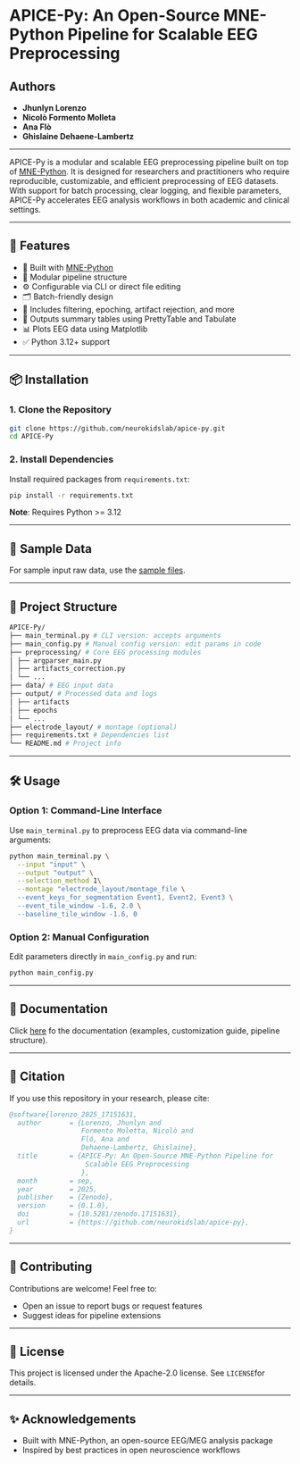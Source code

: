 # APICE-Py: An Open-Source MNE-Python Pipeline for Scalable EEG Preprocessing

## Authors
- **Jhunlyn Lorenzo**
- **Nicolò Formento Molleta**
- **Ana Flò**
- **Ghislaine Dehaene-Lambertz**

---

APICE-Py is a modular and scalable EEG preprocessing pipeline built on top of [MNE-Python](https://mne.tools). It is designed for researchers and practitioners who require reproducible, customizable, and efficient preprocessing of EEG datasets. With support for batch processing, clear logging, and flexible parameters, APICE-Py accelerates EEG analysis workflows in both academic and clinical settings.

---

## 🚀 Features

- 🧠 Built with [MNE-Python](https://mne.tools)
- 🧩 Modular pipeline structure
- ⚙️ Configurable via CLI or direct file editing
- 🗂️ Batch-friendly design
- 🧼 Includes filtering, epoching, artifact rejection, and more
- 🧾 Outputs summary tables using PrettyTable and Tabulate
- 📊 Plots EEG data using Matplotlib
- ✅ Python 3.12+ support

---

## 📦 Installation

### 1. Clone the Repository

```bash
git clone https://github.com/neurokidslab/apice-py.git
cd APICE-Py
```

### 2. Install Dependencies

Install required packages from `requirements.txt`:

```bash
pip install -r requirements.txt
```
**Note**: Requires Python >= 3.12

---
## 📂 Sample Data

For sample input raw data, use the [sample files](https://github.com/neurokidslab/eeg_preprocessing/tree/main/examples/example_original/DATA/set).

---
## 📁 Project Structure

```bash
APICE-Py/
├── main_terminal.py # CLI version: accepts arguments
├── main_config.py # Manual config version: edit params in code
├── preprocessing/ # Core EEG processing modules
│ ├── argparser_main.py
│ ├── artifacts_correction.py
│ └── ...
├── data/ # EEG input data
├── output/ # Processed data and logs
│ ├── artifacts
│ ├── epochs
│ └── ...
├── electrode_layout/ # montage (optional)
├── requirements.txt # Dependencies list
└── README.md # Project info
```

---
## 🛠️ Usage

### Option 1: Command-Line Interface

Use `main_terminal.py` to preprocess EEG data via command-line arguments:

```bash
python main_terminal.py \
  --input "input" \
  --output "output" \
  --selection_method 1\
  --montage "electrode_layout/montage_file \
  --event_keys_for_segmentation Event1, Event2, Event3 \
  --event_tile_window -1.6, 2.0 \
  --baseline_tile_window -1.6, 0
```
### Option 2: Manual Configuration

Edit parameters directly in `main_config.py` and run:
```bash
python main_config.py
```

---
## 📖 Documentation

Click [here](https://zenodo.org/records/17151631) fo the documentation (examples, customization guide, pipeline structure).

---
## 📖 Citation

If you use this repository in your research, please cite:

```bibtex
@software{lorenzo_2025_17151631,
  author       = {Lorenzo, Jhunlyn and
                  Formento Moletta, Nicolò and
                  Fló, Ana and
                  Dehaene-Lambertz, Ghislaine},
  title        = {APICE-Py: An Open-Source MNE-Python Pipeline for
                   Scalable EEG Preprocessing
                  },
  month        = sep,
  year         = 2025,
  publisher    = {Zenodo},
  version      = {0.1.0},
  doi          = {10.5281/zenodo.17151631},
  url          = {https://github.com/neurokidslab/apice-py},
}
```

---
## 🤝 Contributing
Contributions are welcome! Feel free to:

- Open an issue to report bugs or request features
- Suggest ideas for pipeline extensions

---
## 📜 License
This project is licensed under the Apache-2.0 license. See `LICENSE`for details.

---
## ✨ Acknowledgements
- Built with MNE-Python, an open-source EEG/MEG analysis package
- Inspired by best practices in open neuroscience workflows

